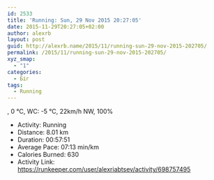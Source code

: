 ```yaml
---
id: 2533
title: 'Running: Sun, 29 Nov 2015 20:27:05'
date: 2015-11-29T20:27:05+02:00
author: alexrb
layout: post
guid: http://alexrb.name/2015/11/running-sun-29-nov-2015-202705/
permalink: /2015/11/running-sun-29-nov-2015-202705/
xyz_smap:
  - "1"
categories:
  - Біг
tags:
  - Running
---
```

, 0 &deg;C, WC: -5 &deg;C, 22km/h NW, 100%

<ul class="rk-list">
  <li class="rk-activity">
    Activity: Running
  </li>
  <li class="rk-distance">
    Distance: 8.01 km
  </li>
  <li class="rk-duration">
    Duration: 00:57:51
  </li>
  <li class="rk-avg-pace">
    Average Pace: 07:13 min/km
  </li>
  <li class="rk-calories">
    Calories Burned: 630
  </li>
  <li class="rk-activity-link">
    Activity Link: <a href="https://runkeeper.com/user/alexriabtsev/activity/698757495">https://runkeeper.com/user/alexriabtsev/activity/698757495</a>
  </li>
</ul>